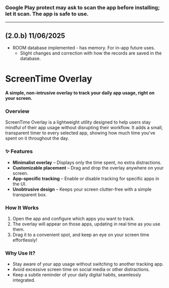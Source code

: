 
### Google Play protect may ask to scan the app before installing; let it scan. **The app is safe to use.**

***

## (2.0.b) 11/06/2025
- ROOM database implemented - has memory. For in-app future uses.
  - Slight changes and correction with how the records are saved in the database.

# ScreenTime Overlay

**A simple, non-intrusive overlay to track your daily app usage, right on your screen.**  

### Overview  
ScreenTime Overlay is a lightweight utility designed to help users stay mindful of their app usage without disrupting their workflow. It adds a small, transparent timer to every selected app, showing how much time you've spent on it throughout the day.  

### ✨ Features  
- **Minimalist overlay** – Displays only the time spent, no extra distractions.  
- **Customizable placement** – Drag and drop the overlay anywhere on your screen.  
- **App-specific tracking** – Enable or disable tracking for specific apps in the UI.  
- **Unobtrusive design** – Keeps your screen clutter-free with a simple transparent box.  

### How It Works  
1. Open the app and configure which apps you want to track.  
2. The overlay will appear on those apps, updating in real time as you use them.  
3. Drag it to a convenient spot, and keep an eye on your screen time effortlessly!  

### Why Use It?  
- Stay aware of your app usage without switching to another tracking app.  
- Avoid excessive screen time on social media or other distractions.  
- Keep a subtle reminder of your daily digital habits, seamlessly integrated.



